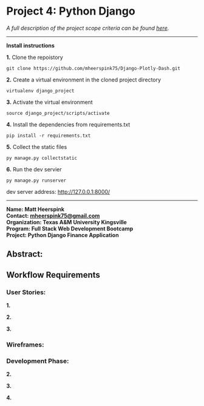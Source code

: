 # Project 4: Python Django

*A full description of the project scope criteria can be found [here](https://sites.google.com/view/reference-page/project-4).*

---



**Install instructions**

**1.**  Clone the repoistory
```
git clone https://github.com/mheerspink75/Django-Plotly-Dash.git
```
**2.** Create a virtual environment in the cloned project directory
```
virtualenv django_project
```
**3.**  Activate the virtual environment
```
source django_project/scripts/activate
```
**4.**  Install the dependencies from requirements.txt
```
pip install -r requirements.txt
```
**5.**  Collect the static files
```
py manage.py collectstatic
```
**6.**  Run the dev servier
```
py manage.py runserver
```
dev server address:  http://127.0.0.1:8000/

---

**Name:  Matt Heerspink**  
**Contact: mheerspink75@gmail.com**  
**Organization: Texas A&M University Kingsville**  
**Program:  Full Stack Web Development Bootcamp**  
**Project:  Python Django Finance Application**

## Abstract:  


## Workflow Requirements

### User Stories:

**1.** 

**2.** 

**3.**

### Wireframes:


### Development Phase:

**2.**

**3.** 

**4.**  